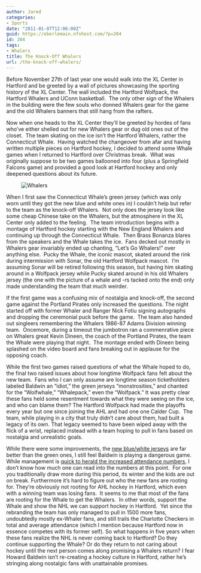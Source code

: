 ```yaml
---
author: Jared
categories:
- Sports
date: "2011-01-07T12:06:00Z"
guid: https://eberlemain.nfshost.com/?p=204
id: 204
tags:
- Whalers
title: The Knock-Off Whalers
url: /the-knock-off-whalers/
---
```

<!-- wp:paragraph -->
<p>Before November 27th of last year one would walk into the XL Center in Hartford and be greeted by a wall of pictures showcasing the sporting history of the XL Center. The wall included the Hartford Wolfpack, the Hartford Whalers and UConn basketball. &nbsp;The only other sign of the Whalers in the building were the few souls who donned Whalers gear for the game and the old Whalers banners that still hang from the rafters.</p>
<!-- /wp:paragraph -->

<!-- wp:paragraph -->
<p>Now when one heads to the XL Center they’ll be greeted by hordes of fans who’ve either shelled out for new Whalers gear or dug old ones out of the closet. &nbsp;The team skating on the ice isn’t the Hartford Whalers, rather the Connecticut Whale. &nbsp;Having watched the changeover from afar and having written multiple pieces on Hartford hockey, I decided to attend some Whale games when I returned to Hartford over Christmas break. &nbsp;What was originally suppose to be two games ballooned into four (plus a Springfield Falcons game) and provided a good look at Hartford hockey and only deepened questions about its future.</p>
<!-- /wp:paragraph -->

<!-- wp:image -->
<figure class="wp-block-image"><img src="https://lh4.googleusercontent.com/-ONHEBhj9wfs/UWTon_cwgmI/AAAAAAAAACs/B-RE7ceGIKc/s500/whale-uniform.gif" alt="Whalers"/></figure>
<!-- /wp:image -->

<!-- wp:paragraph -->
<p>When I first saw the Connecticut Whale’s green jersey (which was only worn until they got the new blue and white ones in) I couldn’t help but refer to the team as the knock-off Whalers. &nbsp;Not only does the jersey look like some cheap Chinese take on the Whalers, but the atmosphere in the XL Center only added to the feeling. &nbsp;The team introduction begins with a montage of Hartford hockey starting with the New England Whalers and continuing up through the Connecticut Whale. &nbsp;Then Brass Bonanza blares from the speakers and the Whale takes the ice. &nbsp;Fans decked out mostly in Whalers gear invariably ended up chanting, “Let’s Go Whalers!” over anything else. &nbsp;Pucky the Whale, the iconic mascot, skated around the rink during intermission with Sonar, the old Hartford Wolfpack mascot. &nbsp;I’m assuming Sonar will be retired following this season, but having him skating around in a Wolfpack jersey while Pucky skated around in his old Whalers jersey (the one with the picture of a whale and -rs tacked onto the end) only made understanding the team that much weirder.</p>
<!-- /wp:paragraph -->

<!-- wp:paragraph -->
<p>If the first game was a confusing mix of nostalgia and knock-off, the second game against the Portland Pirates only increased the questions. The night started off with former Whaler and Ranger Nick Fotiu signing autographs and dropping the ceremonial puck before the game. &nbsp;The team also handed out singleers remembering the Whalers 1986-87 Adams Division winning team. &nbsp;Oncemore, during a timeout the jumbotron ran a commenrative piece on Whalers great Kevin Dineen, the coach of the Portland Pirates, the team the Whale were playing that night. &nbsp;The montage ended with Dineen being splashed on the video board and fans breaking out in applause for the opposing coach.</p>
<!-- /wp:paragraph -->

<!-- wp:paragraph -->
<p>While the first two games raised questions of what the Whale hoped to do, the final two raised issues about how longtime Wolfpack fans felt about the new team. &nbsp;Fans who I can only assume are longtime season ticketholders labeled Baldwin an “idiot,” the green jerseys “monstrosities,” and chanted for the “Wolfwhale,” “Whalepack,” even the “Wolfpack.” It was pretty clear these fans held some resentment towards what they were seeing on the ice, and who can blame them? The Hartford Wolfpack had made the playoffs every year but one since joining the AHL and had one one Calder Cup. &nbsp;The team, while playing in a city that truly didn’t care about them, had built a legacy of its own. That legacy seemed to have been wiped away with the flick of a wrist, replaced instead with a team hoping to pull in fans based on nostalgia and unrealistic goals.</p>
<!-- /wp:paragraph -->

<!-- wp:paragraph -->
<p>While there were some improvements, the <a href="https://www.sportslogos.net/logos/view/astmqgekjnukzhb3wxsgt4pfc/Connecticut_Whale/2011/Road_Uniform">new blue/white jerseys</a> are far better than the green ones, I still feel Baldwin is playing a dangerous game. While management is <a href="http://web.archive.org/web/20110120224949/https://www.courant.com/sports/hockey/hc-whale-attendance-0107-20110106,0,5132415.story">quick to herald the increased attendance numbers</a>, I don’t know how much one can read into the numbers at this point. &nbsp;For one you traditionally draw more during this period, its winter and the kids are out on break. Furthermore it’s hard to figure out who the new fans are rooting for. They’re obviously not rooting for AHL hockey in Hartford, which even with a winning team was losing fans. &nbsp;It seems to me that most of the fans are rooting for the Whale to get the Whalers. &nbsp;In other words, support the Whale and show the NHL we can support hockey in Hartford. &nbsp;Yet since the rebranding the team has only managed to pull in 1500 more fans, undoubtedly mostly ex-Whaler fans, and still trails the Charlotte Checkers in total and average attendance (which I mention because Hartford now in essence competes with its former self). So what happens in five years when these fans realize the NHL is never coming back to Hartford? Do they continue supporting the Whale? Or do they return to not caring about hockey until the next person comes along promising a Whalers return? I fear Howard Baldwin isn’t re-creating a hockey culture in Hartford, rather he’s stringing along nostalgic fans with unattainable promises.</p>
<!-- /wp:paragraph -->